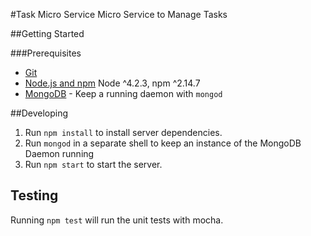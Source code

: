 #Task Micro Service
Micro Service to Manage Tasks

##Getting Started

###Prerequisites
- [Git](https://git-scm.com/)
- [Node.js and npm](https://nodejs.org) Node ^4.2.3, npm ^2.14.7
- [MongoDB](https://www.mongodb.org/) - Keep a running daemon with `mongod`

##Developing
1. Run `npm install` to install server dependencies.
2. Run `mongod` in a separate shell to keep an instance of the MongoDB Daemon running
3. Run `npm start` to start the server.

## Testing

Running `npm test` will run the unit tests with mocha.
